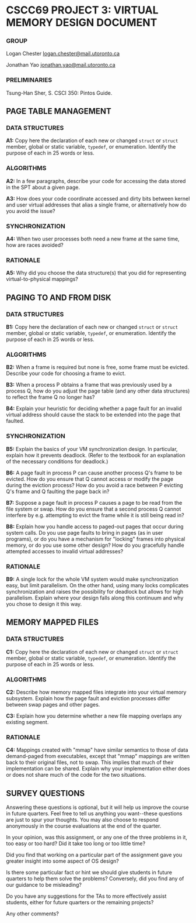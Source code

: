 
# CSCC69 PROJECT 3: VIRTUAL MEMORY DESIGN DOCUMENT

### GROUP

Logan Chester <logan.chester@mail.utoronto.ca>

Jonathan Yao <jonathan.yao@mail.utoronto.ca>

### PRELIMINARIES

Tsung-Han Sher, S. CSCI 350: Pintos Guide. 

## PAGE TABLE MANAGEMENT

### DATA STRUCTURES

**A1:** Copy here the declaration of each new or changed `struct` or `struct` member, global or static variable, `typedef`, or enumeration.  Identify the purpose of each in 25 words or less.

### ALGORITHMS

**A2:** In a few paragraphs, describe your code for accessing the data stored in the SPT about a given page.

**A3:** How does your code coordinate accessed and dirty bits between kernel and user virtual addresses that alias a single frame, or alternatively how do you avoid the issue?

### SYNCHRONIZATION

**A4:** When two user processes both need a new frame at the same time, how are races avoided?

### RATIONALE

**A5:** Why did you choose the data structure(s) that you did for representing virtual-to-physical mappings?

## PAGING TO AND FROM DISK

### DATA STRUCTURES

**B1:** Copy here the declaration of each new or changed `struct` or `struct` member, global or static variable, `typedef`, or enumeration.  Identify the purpose of each in 25 words or less.

### ALGORITHMS

**B2:** When a frame is required but none is free, some frame must be evicted.  Describe your code for choosing a frame to evict.

**B3:** When a process P obtains a frame that was previously used by a process Q, how do you adjust the page table (and any other data structures) to reflect the frame Q no longer has?

**B4:** Explain your heuristic for deciding whether a page fault for an invalid virtual address should cause the stack to be extended into the page that faulted.

### SYNCHRONIZATION

**B5:** Explain the basics of your VM synchronization design.  In particular, explain how it prevents deadlock.  (Refer to the textbook for an explanation of the necessary conditions for deadlock.)

**B6:** A page fault in process P can cause another process Q's frame to be evicted.  How do you ensure that Q cannot access or modify the page during the eviction process?  How do you avoid a race between P evicting Q's frame and Q faulting the page back in?

**B7:** Suppose a page fault in process P causes a page to be read from the file system or swap.  How do you ensure that a second process Q cannot interfere by e.g. attempting to evict the frame while it is still being read in?

**B8:** Explain how you handle access to paged-out pages that occur during system calls.  Do you use page faults to bring in pages (as in user programs), or do you have a mechanism for "locking" frames into physical memory, or do you use some other design?  How do you gracefully handle attempted accesses to invalid virtual addresses?

### RATIONALE

**B9:** A single lock for the whole VM system would make synchronization easy, but limit parallelism.  On the other hand, using many locks complicates synchronization and raises the possibility for deadlock but allows for high parallelism.  Explain where your design falls along this continuum and why you chose to design it this way.

## MEMORY MAPPED FILES

### DATA STRUCTURES

**C1:** Copy here the declaration of each new or changed `struct` or `struct` member, global or static variable, `typedef`, or enumeration.  Identify the purpose of each in 25 words or less.

### ALGORITHMS

**C2:** Describe how memory mapped files integrate into your virtual memory subsystem.  Explain how the page fault and eviction processes differ between swap pages and other pages.

**C3:** Explain how you determine whether a new file mapping overlaps any existing segment.

### RATIONALE

**C4:** Mappings created with "mmap" have similar semantics to those of data demand-paged from executables, except that "mmap" mappings are written back to their original files, not to swap.  This implies that much of their implementation can be shared.  Explain why your implementation either does or does not share much of the code for the two situations.

## SURVEY QUESTIONS

Answering these questions is optional, but it will help us improve the course in future quarters.  Feel free to tell us anything you want--these questions are just to spur your thoughts.  You may also choose to respond anonymously in the course evaluations at the end of the quarter.

In your opinion, was this assignment, or any one of the three problems in it, too easy or too hard?  Did it take too long or too little time?

Did you find that working on a particular part of the assignment gave you greater insight into some aspect of OS design? 

Is there some particular fact or hint we should give students in future quarters to help them solve the problems?  Conversely, did you find any of our guidance to be misleading?

Do you have any suggestions for the TAs to more effectively assist students, either for future quarters or the remaining projects?

Any other comments?
